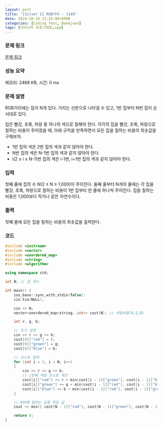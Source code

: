 ```yaml
---
layout: post
title: "[Silver I] RGB거리 - 1149"
date: 2024-10-16 11:25:06+0900
categories: [Coding Test, Baekjoon]
tags: [다이나믹 프로그래밍,cpp]
---
```


### 문제 링크

[문제 링크](https://www.acmicpc.net/problem/1149)

### 성능 요약

메모리: 2468 KB, 시간: 0 ms

### 문제 설명

<p>RGB거리에는 집이 N개 있다. 거리는 선분으로 나타낼 수 있고, 1번 집부터 N번 집이 순서대로 있다.</p>

<p>집은 빨강, 초록, 파랑 중 하나의 색으로 칠해야 한다. 각각의 집을 빨강, 초록, 파랑으로 칠하는 비용이 주어졌을 때, 아래 규칙을 만족하면서 모든 집을 칠하는 비용의 최솟값을 구해보자.</p>

<ul>
	<li>1번 집의 색은 2번 집의 색과 같지 않아야 한다.</li>
	<li>N번 집의 색은 N-1번 집의 색과 같지 않아야 한다.</li>
	<li>i(2 ≤ i ≤ N-1)번 집의 색은 i-1번, i+1번 집의 색과 같지 않아야 한다.</li>
</ul>

### 입력

 <p>첫째 줄에 집의 수 N(2 ≤ N ≤ 1,000)이 주어진다. 둘째 줄부터 N개의 줄에는 각 집을 빨강, 초록, 파랑으로 칠하는 비용이 1번 집부터 한 줄에 하나씩 주어진다. 집을 칠하는 비용은 1,000보다 작거나 같은 자연수이다.</p>

### 출력

 <p>첫째 줄에 모든 집을 칠하는 비용의 최솟값을 출력한다.</p>

### 코드

```cpp
#include <iostream>
#include <vector>
#include <unordered_map>
#include <string>
#include <algorithm>

using namespace std;

int N; // 집 개수

int main() {
	ios_base::sync_with_stdio(false);
	cin.tie(NULL);

	cin >> N;
	vector<unordered_map<string, int>> cost(N); // 색칠비용(R,G,B)

	int r, g, b;

	// 초기 설정
	cin >> r >> g >> b;
	cost[0]["red"] = r;
	cost[0]["green"] = g;
	cost[0]["blue"] = b;

	// 코스트 입력
	for (int i = 1; i < N; i++)
	{
		cin >> r >> g >> b;
		// i번째 색칠 코스트 계산
		cost[i]["red"] += r + min(cost[i - 1]["green"], cost[i - 1]["blue"]); // 이전 min(g,b) 칠하는 cost + r 칠하는 cost
		cost[i]["green"] += g + min(cost[i - 1]["red"], cost[i - 1]["blue"]); // 이전 min(r,b) 칠하는 cost + g 칠하는 cost
		cost[i]["blue"] += b + min(cost[i - 1]["red"], cost[i - 1]["green"]); // 이전 min(r,g) 칠하는 cost + b 칠하는 cost
	}

	// N번째 칠하는 값중 작은 값
	cout << min({ cost[N - 1]["red"], cost[N - 1]["green"], cost[N - 1]["blue"] });

	return 0;
}

```
